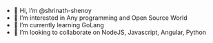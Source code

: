 - 👋 Hi, I’m @shrinath-shenoy
- 👀 I’m interested in Any programming and Open Source World
- 🌱 I’m currently learning GoLang
- 💞️ I’m looking to collaborate on NodeJS, Javascript, Angular, Python

<!---
shrinath-shenoy/shrinath-shenoy is a ✨ special ✨ repository because its `README.md` (this file) appears on your GitHub profile.
You can click the Preview link to take a look at your changes.
--->
